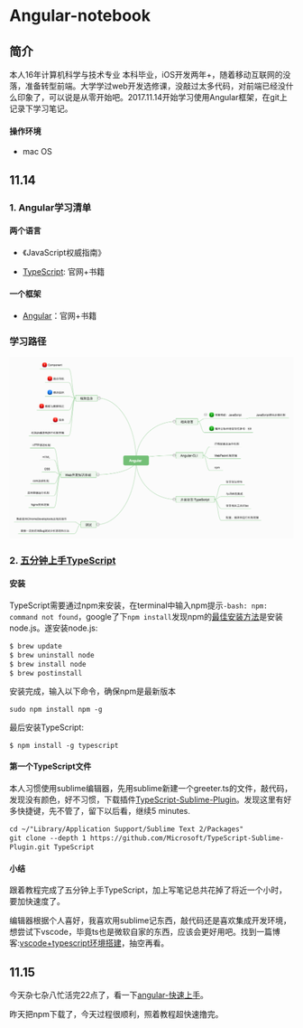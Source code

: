 # Angular-notebook

## 简介

本人16年计算机科学与技术专业 本科毕业，iOS开发两年+，随着移动互联网的没落，准备转型前端。大学学过web开发选修课，没敲过太多代码，对前端已经没什么印象了，可以说是从零开始吧。2017.11.14开始学习使用Angular框架，在git上记录下学习笔记。

#### 操作环境

* mac OS

## 11.14

### 1. Angular学习清单

#### 两个语言

* 《JavaScript权威指南》

* [TypeScript](https://tslang.cn/): 官网+书籍

#### 一个框架

* [Angular](https://angular.cn/)：官网+书籍

### 学习路径
![](angular学习路径.png)

### 2. [五分钟上手TypeScript](https://tslang.cn/docs/handbook/typescript-in-5-minutes.html)

#### 安装

TypeScript需要通过npm来安装，在terminal中输入npm提示`-bash: npm: command not found`，google了下`npm install`发现npm的[最佳安装方法](http://blog.npmjs.org/post/85484771375/how-to-install-npm)是安装node.js。遂安装node.js:

```
$ brew update
$ brew uninstall node
$ brew install node
$ brew postinstall 
```

安装完成，输入以下命令，确保npm是最新版本

```
sudo npm install npm -g
```

最后安装TypeScript:

```
$ npm install -g typescript
```

#### 第一个TypeScript文件

本人习惯使用sublime编辑器，先用sublime新建一个greeter.ts的文件，敲代码，发现没有颜色，好不习惯，下载插件[TypeScript-Sublime-Plugin](https://github.com/Microsoft/TypeScript-Sublime-Plugin)。发现这里有好多快捷键，先不管了，留下以后看，继续5 minutes.

```
cd ~/"Library/Application Support/Sublime Text 2/Packages"
git clone --depth 1 https://github.com/Microsoft/TypeScript-Sublime-Plugin.git TypeScript
```

#### 小结

跟着教程完成了五分钟上手TypeScript，加上写笔记总共花掉了将近一个小时，要加快速度了。

编辑器根据个人喜好，我喜欢用sublime记东西，敲代码还是喜欢集成开发环境，想尝试下vscode，毕竟ts也是微软自家的东西，应该会更好用吧。找到一篇博客:[vscode+typescript环境搭建](http://blog.wolksoftware.com/setting-up-your-typescript-vs-code-development-environment)，抽空再看。

## 11.15

今天杂七杂八忙活完22点了，看一下[angular-快速上手](https://angular.cn/guide/quickstart)。

昨天把npm下载了，今天过程很顺利，照着教程超快速撸完。